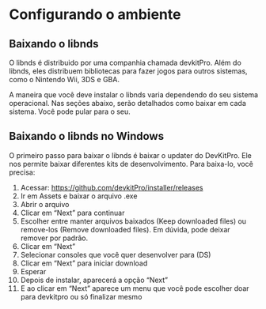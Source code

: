 # Configurando o ambiente
## Baixando o libnds

O libnds é distribuido por uma companhia chamada devkitPro. Além do libnds, eles distribuem bibliotecas para fazer jogos para outros sistemas, como o Nintendo Wii, 3DS e GBA.

A maneira que você deve instalar o libnds varia dependendo do seu sistema operacional. Nas seções abaixo, serão detalhados como baixar em cada sistema. Você pode pular para o seu.

## Baixando o libnds no Windows

O primeiro passo para baixar o libnds é baixar o updater do DevKitPro. Ele nos permite baixar diferentes kits de desenvolvimento. Para baixa-lo, você precisa:

1.  Acessar: https://github.com/devkitPro/installer/releases
2. Ir em Assets e  baixar o arquivo .exe
3. Abrir o arquivo
4. Clicar em “Next” para continuar
5. Escolher entre manter arquivos baixados (Keep downloaded files) ou remove-los (Remove downloaded files). Em dúvida, pode deixar remover por padrão.
6. Clicar em “Next”
7. Selecionar consoles que você quer desenvolver para (DS)
8. Clicar em “Next” para iniciar download
9. Esperar
10. Depois de instalar, aparecerá a opção “Next”
11. E ao clicar em “Next” aparece um menu que você pode escolher doar para devkitpro ou só finalizar mesmo
